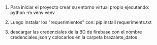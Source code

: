 1. Para iniciar el proyecto crear su entorno virtual propio ejecutando:
    python -m venv venv

2. Luego instalar los "requerimientos" con:
    pip install requeriments.txt

3. descargar las credenciales de la BD de firebase con el nombre credenciales.json
    y colocarlos en la carpeta brazalete_datos

